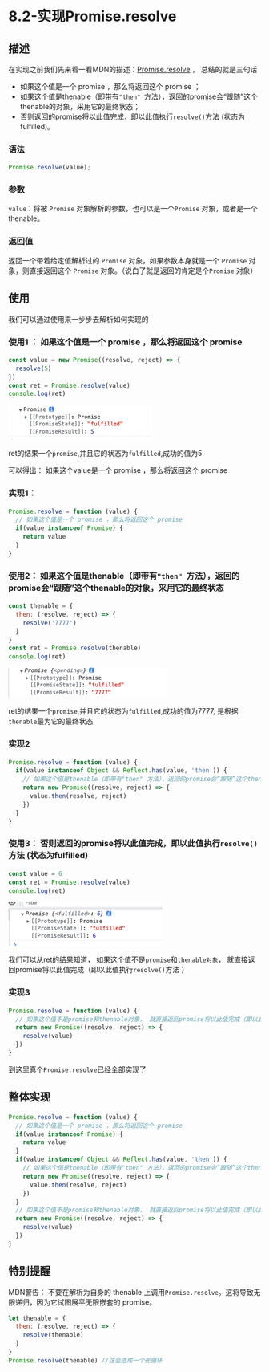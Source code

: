 # 8.2-实现Promise.resolve

## 描述

在实现之前我们先来看一看MDN的描述：[Promise.resolve](https://developer.mozilla.org/zh-CN/docs/Web/JavaScript/Reference/Global_Objects/Promise/resolve) ， 总结的就是三句话

- 如果这个值是一个 promise ，那么将返回这个 promise ；
- 如果这个值是thenable（即带有`"then" `方法），返回的promise会“跟随”这个thenable的对象，采用它的最终状态；
- 否则返回的promise将以此值完成，即以此值执行`resolve()`方法 (状态为fulfilled)。

### 语法

```js
Promise.resolve(value);
```

### 参数

`value`：将被 `Promise` 对象解析的参数，也可以是一个`Promise` 对象，或者是一个 thenable。

### 返回值

返回一个带着给定值解析过的 `Promise` 对象，如果参数本身就是一个 `Promise` 对象，则直接返回这个 `Promise` 对象。（说白了就是返回的肯定是个`Promise` 对象）



## 使用

我们可以通过使用来一步步去解析如何实现的

### 使用1 ： 如果这个值是一个 promise ，那么将返回这个 promise 

```js
const value = new Promise((resolve, reject) => {
  resolve(5)
})
const ret = Promise.resolve(value)
console.log(ret) 
```

![image-20220802100805386](./assets/image-20220802100805386.png)

ret的结果一个`promise`,并且它的状态为`fulfilled`,成功的值为5

可以得出： 如果这个value是一个 promise ，那么将返回这个 promise 

### 实现1： 

```js
Promise.resolve = function (value) {
  // 如果这个值是一个 promise ，那么将返回这个 promise 
  if(value instanceof Promise) {
    return value
  }
}
```

### 使用2： 如果这个值是thenable（即带有`"then" `方法），返回的promise会“跟随”这个thenable的对象，采用它的最终状态

```js
const thenable = {
  then: (resolve, reject) => {
    resolve('7777')
  }
}
const ret = Promise.resolve(thenable)
console.log(ret) 
```

![image-20220802101438751](./assets/image-20220802101438751.png)

ret的结果一个`promise`,并且它的状态为`fulfilled`,成功的值为7777, 是根据`thenable`最为它的最终状态

### 实现2

```js
Promise.resolve = function (value) {
  if(value instanceof Object && Reflect.has(value, 'then')) {
    // 如果这个值是thenable（即带有"then" 方法），返回的promise会“跟随”这个thenable的对象，采用它的最终状态；
    return new Promise((resolve, reject) => {
      value.then(resolve, reject)
    })
  }
}
```

### 使用3： 否则返回的promise将以此值完成，即以此值执行`resolve()`方法 (状态为fulfilled)

```js
const value = 6
const ret = Promise.resolve(value)
console.log(ret) 
```

![image-20220802102253405](./assets/image-20220802102253405.png)

我们可以从ret的结果知道， 如果这个值不是`promise`和`thenable对象`， 就直接返回promise将以此值完成（即以此值执行`resolve()`方法 ）

### 实现3

```js
Promise.resolve = function (value) {
  // 如果这个值不是promise和thenable对象， 就直接返回promise将以此值完成（即以此值执行resolve()方法 ）
  return new Promise((resolve, reject) => {
    resolve(value)
  })
}
```

到这里真个`Promise.resolve`已经全部实现了

## 整体实现

```js
Promise.resolve = function (value) {
  // 如果这个值是一个 promise ，那么将返回这个 promise 
  if(value instanceof Promise) {
    return value
  }
  if(value instanceof Object && Reflect.has(value, 'then')) {
    // 如果这个值是thenable（即带有"then" 方法），返回的promise会“跟随”这个thenable的对象，采用它的最终状态；
    return new Promise((resolve, reject) => {
      value.then(resolve, reject)
    })
  }
  // 如果这个值不是promise和thenable对象， 就直接返回promise将以此值完成（即以此值执行resolve()方法 ）
  return new Promise((resolve, reject) => {
    resolve(value)
  })
}
```

## 特别提醒

MDN警告： 不要在解析为自身的 thenable 上调用`Promise.resolve`。这将导致无限递归，因为它试图展平无限嵌套的 promise。

```js
let thenable = {
  then: (resolve, reject) => {
    resolve(thenable)
  }
}
Promise.resolve(thenable) //这会造成一个死循环
```

